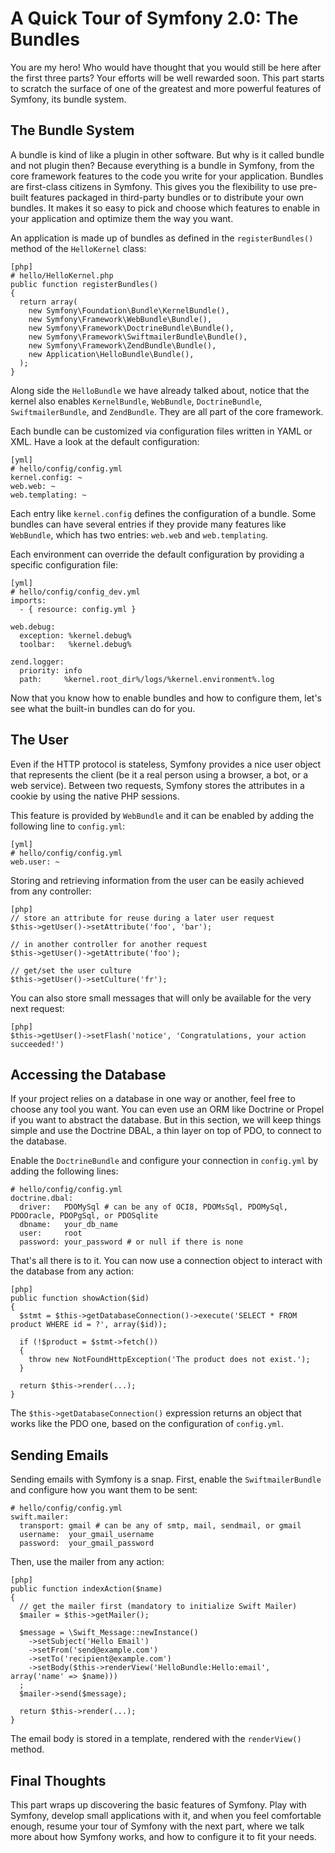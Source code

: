 A Quick Tour of Symfony 2.0: The Bundles
========================================

You are my hero! Who would have thought that you would still be here after the
first three parts? Your efforts will be well rewarded soon. This part starts
to scratch the surface of one of the greatest and more powerful features of
Symfony, its bundle system.

The Bundle System
-----------------

A bundle is kind of like a plugin in other software. But why is it called
bundle and not plugin then? Because everything is a bundle in Symfony, from
the core framework features to the code you write for your application.
Bundles are first-class citizens in Symfony. This gives you the flexibility to
use pre-built features packaged in third-party bundles or to distribute your
own bundles. It makes it so easy to pick and choose which features to enable
in your application and optimize them the way you want.

An application is made up of bundles as defined in the `registerBundles()`
method of the `HelloKernel` class:

    [php]
    # hello/HelloKernel.php
    public function registerBundles()
    {
      return array(
        new Symfony\Foundation\Bundle\KernelBundle(),
        new Symfony\Framework\WebBundle\Bundle(),
        new Symfony\Framework\DoctrineBundle\Bundle(),
        new Symfony\Framework\SwiftmailerBundle\Bundle(),
        new Symfony\Framework\ZendBundle\Bundle(),
        new Application\HelloBundle\Bundle(),
      );
    }

Along side the `HelloBundle` we have already talked about, notice that the
kernel also enables `KernelBundle`, `WebBundle`, `DoctrineBundle`,
`SwiftmailerBundle`, and `ZendBundle`. They are all part of the core
framework.

Each bundle can be customized via configuration files written in YAML or XML.
Have a look at the default configuration:

    [yml]
    # hello/config/config.yml
    kernel.config: ~
    web.web: ~
    web.templating: ~

Each entry like `kernel.config` defines the configuration of a bundle. Some
bundles can have several entries if they provide many features like
`WebBundle`, which has two entries: `web.web` and `web.templating`.

Each environment can override the default configuration by providing a
specific configuration file:

    [yml]
    # hello/config/config_dev.yml
    imports:
      - { resource: config.yml }

    web.debug:
      exception: %kernel.debug%
      toolbar:   %kernel.debug%

    zend.logger:
      priority: info
      path:     %kernel.root_dir%/logs/%kernel.environment%.log

Now that you know how to enable bundles and how to configure them, let's see
what the built-in bundles can do for you.

The User
--------

Even if the HTTP protocol is stateless, Symfony provides a nice user object
that represents the client (be it a real person using a browser, a bot, or a
web service). Between two requests, Symfony stores the attributes in a cookie
by using the native PHP sessions.

This feature is provided by `WebBundle` and it can be enabled by adding the
following line to `config.yml`:

    [yml]
    # hello/config/config.yml
    web.user: ~

Storing and retrieving information from the user can be easily achieved from
any controller:

    [php]
    // store an attribute for reuse during a later user request
    $this->getUser()->setAttribute('foo', 'bar');

    // in another controller for another request
    $this->getUser()->getAttribute('foo');

    // get/set the user culture
    $this->getUser()->setCulture('fr');

You can also store small messages that will only be available for the very
next request:

    [php]
    $this->getUser()->setFlash('notice', 'Congratulations, your action succeeded!')

Accessing the Database
----------------------

If your project relies on a database in one way or another, feel free to
choose any tool you want. You can even use an ORM like Doctrine or Propel if
you want to abstract the database. But in this section, we will keep things
simple and use the Doctrine DBAL, a thin layer on top of PDO, to connect to
the database.

Enable the `DoctrineBundle` and configure your connection in `config.yml` by
adding the following lines:

    # hello/config/config.yml
    doctrine.dbal:
      driver:   PDOMySql # can be any of OCI8, PDOMsSql, PDOMySql, PDOOracle, PDOPgSql, or PDOSqlite
      dbname:   your_db_name
      user:     root
      password: your_password # or null if there is none

That's all there is to it. You can now use a connection object to interact
with the database from any action:

    [php]
    public function showAction($id)
    {
      $stmt = $this->getDatabaseConnection()->execute('SELECT * FROM product WHERE id = ?', array($id));

      if (!$product = $stmt->fetch())
      {
        throw new NotFoundHttpException('The product does not exist.');
      }

      return $this->render(...);
    }

The `$this->getDatabaseConnection()` expression returns an object that works
like the PDO one, based on the configuration of `config.yml`.

Sending Emails
--------------

Sending emails with Symfony is a snap. First, enable the `SwiftmailerBundle`
and configure how you want them to be sent:

    # hello/config/config.yml
    swift.mailer:
      transport: gmail # can be any of smtp, mail, sendmail, or gmail
      username:  your_gmail_username
      password:  your_gmail_password

Then, use the mailer from any action:

    [php]
    public function indexAction($name)
    {
      // get the mailer first (mandatory to initialize Swift Mailer)
      $mailer = $this->getMailer();

      $message = \Swift_Message::newInstance()
        ->setSubject('Hello Email')
        ->setFrom('send@example.com')
        ->setTo('recipient@example.com')
        ->setBody($this->renderView('HelloBundle:Hello:email', array('name' => $name)))
      ;
      $mailer->send($message);

      return $this->render(...);
    }

The email body is stored in a template, rendered with the `renderView()`
method.

Final Thoughts
--------------

This part wraps up discovering the basic features of Symfony. Play with
Symfony, develop small applications with it, and when you feel comfortable
enough, resume your tour of Symfony with the next part, where we talk more
about how Symfony works, and how to configure it to fit your needs.

